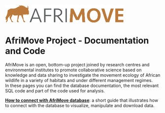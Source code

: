 [![](images/afrimove_logo_small.png)](http://www.afrimove.org) 

# AfriMove Project - Documentation and Code
AfriMove is an open, bottom-up project joined by research centres and environmental institutes to promote collaborative science based on knowledge and data sharing to investigate the movement ecology of African wildlife in a variety of habitats and under different management regimes.  
In these pages you can find the database documentation, the most relevant SQL code and part of the code used for analysis.

**[How to connect with AfriMove database](https://github.com/afrimove/afrimove_db/tree/master/documentation/readme.md)**: a short guide that illustrates how to connect with the database to visualize, manipulate and download data.
